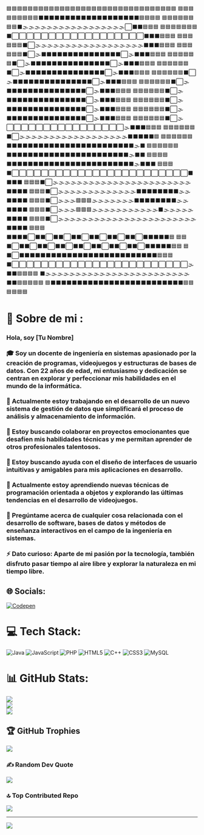 🟦🟦🟦🟦🟦🟦🟦🟦🟦🟦🟦🟦🟦🟦🟦🟦🟦🟦🟦🟦🟦🟦🟦🟦🟦🟦🟦🟦🟦🟦🟦🟦
🟦🟦🟦🟦🟦🟦🟦🟦🟦⬛⬛⬛⬛⬛⬛⬛⬛⬛⬛⬛⬛⬛⬛⬛⬛⬛⬛⬛🟦🟦🟦🟦
🟦🟦🟦🟦🟦🟦🟦🟦⬛🌫️🌫️🌫️🌫️🌫️🌫️🌫️🌫️🌫️🌫️🌫️🌫️🌫️🌫️🌫️🌫️🌫️⬜⬛⬛🟦🟦🟦
🟦🟦🟦🟦🟦🟦🟦⬛⬜⬜⬜⬜⬜⬜⬜⬜⬜⬜⬜⬜⬜⬜⬜⬜⬜⬜⬛⬛⬛🟦🟦🟦
🟦🟦🟦🟦🟦🟦⬛⬜🌫️🌫️🌫️🌫️🌫️🌫️🌫️🌫️🌫️🌫️🌫️🌫️🌫️🌫️🌫️🌫️🌫️🌫️⬛⬛⬛🟦🟦🟦
🟦🟦🟦🟦🟦🟦⬛⬜🌫️⬛⬛⬛⬛⬛⬛⬛⬛⬛⬛⬛⬛⬛⬛⬛⬜🌫️⬛⬛⬛🟦🟦🟦
🟦🟦🟦🟦🟦🟦⬛⬜🌫️⬛⬛⬛⬛⬛⬛⬛⬛⬛⬛⬛⬛⬛⬛⬛⬜🌫️⬛⬛⬛🟦🟦🟦
🟦🟦🟦🟦🟦🟦⬛⬜🌫️⬛⬛⬛⬛⬛⬛⬛⬛⬛⬛⬛⬛⬛⬛⬛⬜🌫️⬛⬛⬛🟦🟦🟦
🟦🟦🟦🟦🟦🟦⬛⬜🌫️⬛⬛⬛⬛⬛⬛⬛⬛⬛⬛⬛⬛⬛⬛⬛⬜🌫️⬛⬛⬛🟦🟦🟦
🟦🟦🟦🟦🟦🟦⬛⬜🌫️⬛⬛⬛⬛⬛⬛⬛⬛⬛⬛⬛⬛⬛⬛⬛⬜🌫️⬛⬛⬛🟦🟦🟦
🟦🟦🟦🟦🟦🟦⬛⬜🌫️⬛⬛⬛⬛⬛⬛⬛⬛⬛⬛⬛⬛⬛⬛⬛⬜🌫️⬛⬛⬛🟦🟦🟦
🟦🟦🟦🟦🟦🟦⬛⬜🌫️⬛⬛⬛⬛⬛⬛⬛⬛⬛⬛⬛⬛⬛⬛⬛⬜🌫️⬛⬛⬛🟦🟦🟦
🟦🟦🟦🟦🟦🟦⬛⬜🌫️⬛⬛⬛⬛⬛⬛⬛⬛⬛⬛⬛⬛⬛⬛⬛⬜🌫️⬛⬛⬛🟦🟦🟦
🟦🟦🟦🟦🟦🟦⬛⬜🌫️⬜⬜⬜⬜⬜⬜⬜⬜⬜⬜⬜⬜⬜⬜⬜⬜🌫️⬛⬛⬛🟦🟦🟦
🟦🟦🟦🟦🟦🟦⬛⬜🌫️🌫️🌫️🌫️🌫️🌫️🌫️🌫️🌫️🌫️🌫️🌫️🌫️🌫️🌫️🌫️🌫️🌫️⬛⬛⬛⬛⬛🟦
🟦🟦🟦🟦🟦🟦⬛⬛⬛⬛⬛⬛⬛⬛⬛⬛⬛⬛⬛⬛⬛⬛⬛⬛⬛⬛⬛⬛⬛⬛🌫️⬛
🟦🟦🟦🟦🟦🟦⬛⬛⬛⬛⬛⬛⬛⬛⬛⬛⬛⬛⬛⬛⬛⬛⬛⬛⬛⬛⬛⬛⬛🌫️⬛⬛
🟦🟦🟦🟦⬛⬛⬛⬛⬛⬛⬛⬛⬛⬛⬛⬛⬛⬛⬛⬛⬛⬛⬛⬛⬛⬛⬛⬛🌫️⬛⬛⬛
🟦🟦🟦⬛⬜⬜⬜⬜⬜⬜⬜⬜⬜⬜⬜⬜⬜⬜⬜⬜⬜⬜⬜⬜⬜⬜⬜⬜⬛⬛⬛⬛
🟦🟦🟦⬛⬜🌫️🌫️🌫️🌫️🌫️🌫️🌫️🌫️🌫️🌫️🌫️🌫️🌫️🌫️🌫️🌫️🌫️🌫️🌫️🌫️🌫️🌫️🌫️⬛⬛⬛⬛
🟦🟦🟦⬛⬜🌫️🌫️🌫️🌫️🌫️🌫️🌫️🌫️🌫️🌫️🌫️🌫️🌫️⬛⬛⬛⬛⬛⬛⬛⬛🌫️🌫️⬛⬛⬛⬛
🟦🟦🟦⬛⬜🌫️🌫️🌫️🟩🟩🟩🌫️🌫️🌫️🌫️🌫️🌫️🌫️⬛⬛⬛⬛⬛⬛⬛⬛🌫️🌫️⬛⬛⬛⬛
🟦🟦🟦⬛⬜🌫️🌫️🌫️🟩🟩🟩🌫️🌫️🌫️🌫️🌫️🌫️🌫️🌫️🌫️🌫️🌫️⬛🌫️🌫️🌫️🌫️🌫️⬛⬛⬛⬛
🟦🟦🟦⬛⬜🌫️🌫️🌫️🌫️🌫️🌫️🌫️🌫️🌫️🌫️🌫️🌫️🌫️🌫️🌫️🌫️🌫️🌫️🌫️🌫️🌫️🌫️🌫️⬛⬛⬛⬛
🟦🟦🟦⬛⬛⬛⬛⬜⬛⬛⬜⬛⬛⬜⬛⬛⬜⬛⬛⬜⬛⬛⬜⬛⬛⬜⬛⬛⬛⬛⬛🟦
🟦🟦⬛⬜⬛⬛⬜⬛⬛⬜⬛⬛⬜⬛⬛⬜⬛⬛⬜⬛⬛⬜⬛⬛⬜⬛⬛⬛⬛⬛🟦🟦
🟦⬛⬜⬛⬛⬛⬛⬛⬛⬛⬛⬛⬛⬛⬛⬛⬛⬛⬛⬛⬛⬛⬛⬛⬛⬛⬛⬛⬛🟦🟦🟦
⬛⬜⬜⬜⬜⬜⬜⬜⬜⬜⬜⬜⬜⬜⬜⬜⬜⬜⬜⬜⬜⬜⬜⬜⬜🌫️⬛⬛🟦🟦🟦🟦
⬛🌫️🌫️🌫️🌫️🌫️🌫️🌫️🌫️🌫️🌫️🌫️🌫️🌫️🌫️🌫️🌫️🌫️🌫️🌫️🌫️🌫️🌫️🌫️🌫️⬛⬛🟦🟦🟦🟦🟦
🟦⬛⬛⬛⬛⬛⬛⬛⬛⬛⬛⬛⬛⬛⬛⬛⬛⬛⬛⬛⬛⬛⬛⬛⬛⬛🟦🟦🟦🟦🟦🟦



# 💫 Sobre de mi :
### Hola, soy [Tu Nombre]<br><br>🎓 Soy un docente de ingeniería en sistemas apasionado por la creación de programas, videojuegos y estructuras de bases de datos. Con 22 años de edad, mi entusiasmo y dedicación se centran en explorar y perfeccionar mis habilidades en el mundo de la informática.<br><br>🔭 Actualmente estoy trabajando en el desarrollo de un nuevo sistema de gestión de datos que simplificará el proceso de análisis y almacenamiento de información.<br><br>👯 Estoy buscando colaborar en proyectos emocionantes que desafíen mis habilidades técnicas y me permitan aprender de otros profesionales talentosos.<br><br>🤝 Estoy buscando ayuda con el diseño de interfaces de usuario intuitivas y amigables para mis aplicaciones en desarrollo.<br><br>🌱 Actualmente estoy aprendiendo nuevas técnicas de programación orientada a objetos y explorando las últimas tendencias en el desarrollo de videojuegos.<br><br>💬 Pregúntame acerca de cualquier cosa relacionada con el desarrollo de software, bases de datos y métodos de enseñanza interactivos en el campo de la ingeniería en sistemas.<br><br>⚡ Dato curioso: Aparte de mi pasión por la tecnología, también disfruto pasar tiempo al aire libre y explorar la naturaleza en mi tiempo libre. <br>


## 🌐 Socials:
[![Codepen](https://img.shields.io/badge/Codepen-000000?style=for-the-badge&logo=codepen&logoColor=white)](https://codepen.io/https://codepen.io/Axel-Rous/) 

# 💻 Tech Stack:
![Java](https://img.shields.io/badge/java-%23ED8B00.svg?style=for-the-badge&logo=openjdk&logoColor=white) ![JavaScript](https://img.shields.io/badge/javascript-%23323330.svg?style=for-the-badge&logo=javascript&logoColor=%23F7DF1E) ![PHP](https://img.shields.io/badge/php-%23777BB4.svg?style=for-the-badge&logo=php&logoColor=white) ![HTML5](https://img.shields.io/badge/html5-%23E34F26.svg?style=for-the-badge&logo=html5&logoColor=white) ![C++](https://img.shields.io/badge/c++-%2300599C.svg?style=for-the-badge&logo=c%2B%2B&logoColor=white) ![CSS3](https://img.shields.io/badge/css3-%231572B6.svg?style=for-the-badge&logo=css3&logoColor=white) ![MySQL](https://img.shields.io/badge/mysql-%2300000f.svg?style=for-the-badge&logo=mysql&logoColor=white)
# 📊 GitHub Stats:
![](https://github-readme-stats.vercel.app/api?username=AxelAceves&theme=swift&hide_border=false&include_all_commits=false&count_private=false)<br/>
![](https://github-readme-streak-stats.herokuapp.com/?user=AxelAceves&theme=swift&hide_border=false)<br/>
![](https://github-readme-stats.vercel.app/api/top-langs/?username=AxelAceves&theme=swift&hide_border=false&include_all_commits=false&count_private=false&layout=compact)

## 🏆 GitHub Trophies
![](https://github-profile-trophy.vercel.app/?username=AxelAceves&theme=flat&no-frame=true&no-bg=true&margin-w=4)

### ✍️ Random Dev Quote
![](https://quotes-github-readme.vercel.app/api?type=horizontal&theme=light)

### 🔝 Top Contributed Repo
![](https://github-contributor-stats.vercel.app/api?username=AxelAceves&limit=5&theme=dark_dimmed&combine_all_yearly_contributions=true)

---
[![](https://visitcount.itsvg.in/api?id=AxelAceves&icon=5&color=4)](https://visitcount.itsvg.in)

<!-- Proudly created with GPRM ( https://gprm.itsvg.in ) -->
